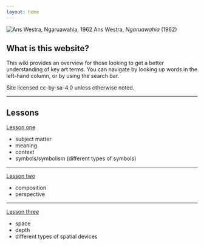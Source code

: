 ```yaml
---
layout: home
---
```


![Ans Westra, *Ngaruawahia*, 1962](https://static1.squarespace.com/static/559c9735e4b0f48212bdda7a/59927b6fcd39c3babe1550b8/59dd5242268b96261db70392/1507676964342/Ngaruawahia%2C1962_AWM-0142-F_04-web.jpg?format=500w)
Ans Westra,  *Ngaruawahia* (1962)

## What is this website?
This wiki provides an overview for those looking to get a better understanding of key art terms. You can navigate by looking up words in the left-hand column, or by using the search bar.

Site licensed cc-by-sa-4.0 unless otherwise noted.

---

## Lessons

[Lesson one](/alpine)
- subject matter
- meaning
- context
- symbols/symbolism (different types of symbols)

---

[Lesson two](/django)
- composition
- perspective

---

[Lesson three](/laravel)
- space
- depth
- different types of spatial devices
